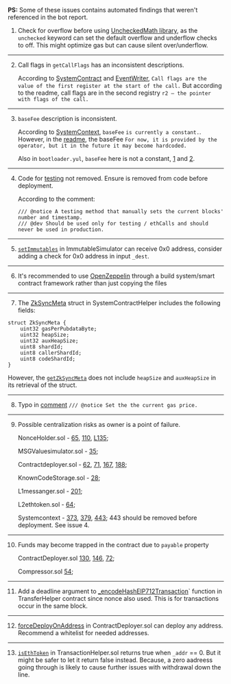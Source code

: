 **PS:** Some of these issues contains automated findings that weren't referenced in the bot report.

1. Check for overflow before using [UncheckedMath library](https://github.com/code-423n4/2023-10-zksync/blob/main/code/contracts/ethereum/contracts/common/libraries/UncheckedMath.sol), as the `unchecked` keyword can set the default overflow and underflow checks to off. This might optimize gas but can cause silent over/underflow.

***
2. Call flags in `getCallFlags` has an inconsistent descriptions.

    According to [SystemContract](https://github.com/code-423n4/2023-10-zksync/blob/c3ff020df5d11fe91209bd99d7fb0ec1272dc387/code/system-contracts/contracts/libraries/SystemContractHelper.sol#L307) and [EventWriter](https://github.com/code-423n4/2023-10-zksync/blob/c3ff020df5d11fe91209bd99d7fb0ec1272dc387/code/system-contracts/contracts/EventWriter.yul#L52C4-L52C93), `Call flags are the value of the first register at the start of the call.`  But according to the readme, call flags are in the second registry
`r2 — the pointer with flags of the call.`
***
3. `baseFee` description is inconsistent.
   
    According to [SystemContext](https://github.com/code-423n4/2023-10-zksync/blob/c3ff020df5d11fe91209bd99d7fb0ec1272dc387/code/system-contracts/contracts/SystemContext.sol#L47C6-L47C41), `baseFee` `is currently a constant.`. 
However, in the [readme](https://github.com/code-423n4/2023-10-zksync/blob/main/docs/Smart%20contract%20Section/System%20contracts%20bootloader%20description.md), the baseFee `For now, it is provided by the operator, but it in the future it may become hardcoded.`

    Also in `bootloader.yul`, `baseFee` here is not a constant, [1](https://github.com/code-423n4/2023-10-zksync/blob/c3ff020df5d11fe91209bd99d7fb0ec1272dc387/code/system-contracts/bootloader/bootloader.yul#L38C17-L40C71) and [2](https://github.com/code-423n4/2023-10-zksync/blob/c3ff020df5d11fe91209bd99d7fb0ec1272dc387/code/system-contracts/bootloader/bootloader.yul#L3667).
***

4. Code for [testing](https://github.com/code-423n4/2023-10-zksync/blob/c3ff020df5d11fe91209bd99d7fb0ec1272dc387/code/system-contracts/contracts/SystemContext.sol#L443) not removed. Ensure is removed from code before deployment.
   
    According to the comment:
   ```
   /// @notice A testing method that manually sets the current blocks' number and timestamp.
   /// @dev Should be used only for testing / ethCalls and should never be used in production.
   ```
***
5. [`setImmutables`](https://github.com/code-423n4/2023-10-zksync/blob/c3ff020df5d11fe91209bd99d7fb0ec1272dc387/code/system-contracts/contracts/ImmutableSimulator.sol#L34C4-L42C14) in ImmutableSimulator can receive 0x0 address, consider adding a check for 0x0 address in input `_dest`.
***
6.  It's recommended to use [OpenZeppelin](https://github.com/code-423n4/2023-10-zksync/tree/main/code/system-contracts/contracts/openzeppelin) through a build system/smart contract framework rather than just copying the files
***
7. The [ZkSyncMeta](https://github.com/code-423n4/2023-10-zksync/blob/c3ff020df5d11fe91209bd99d7fb0ec1272dc387/code/system-contracts/contracts/libraries/SystemContractHelper.sol#L42) struct in SystemContractHelper includes the following fields:

```
struct ZkSyncMeta {
    uint32 gasPerPubdataByte;
    uint32 heapSize;
    uint32 auxHeapSize;
    uint8 shardId;
    uint8 callerShardId;
    uint8 codeShardId;
}
   ```

However, the [`getZkSyncMeta`](https://github.com/code-423n4/2023-10-zksync/blob/c3ff020df5d11fe91209bd99d7fb0ec1272dc387/code/system-contracts/contracts/libraries/SystemContractHelper.sol#L297C1-L303C6)  does not include `heapSize` and `auxHeapSize` in its retrieval of the struct.
    

***
8. Typo in [comment](https://github.com/code-423n4/2023-10-zksync/blob/c3ff020df5d11fe91209bd99d7fb0ec1272dc387/code/system-contracts/contracts/SystemContext.sol#L91)
        ```
        /// @notice Set the the current gas price.
        ```
***
9. Possible centralization risks as owner is a point of failure.

   NonceHolder.sol - [65](https://github.com/code-423n4/2023-10-zksync/blob/1fb4649b612fac7b4ee613df6f6b7d921ddd6b0d/code/system-contracts/contracts/NonceHolder.sol#L65), [110](https://github.com/code-423n4/2023-10-zksync/blob/1fb4649b612fac7b4ee613df6f6b7d921ddd6b0d/code/system-contracts/contracts/NonceHolder.sol#L110), [L135](https://github.com/code-423n4/2023-10-zksync/blob/1fb4649b612fac7b4ee613df6f6b7d921ddd6b0d/code/system-contracts/contracts/NonceHolder.sol#L135);
    
    MSGValuesimulator.sol - [35](https://github.com/code-423n4/2023-10-zksync/blob/1fb4649b612fac7b4ee613df6f6b7d921ddd6b0d/code/system-contracts/contracts/MsgValueSimulator.sol#L35);
    
    Contractdeployer.sol - [62](https://github.com/code-423n4/2023-10-zksync/blob/1fb4649b612fac7b4ee613df6f6b7d921ddd6b0d/code/system-contracts/contracts/ContractDeployer.sol#L62), [71](https://github.com/code-423n4/2023-10-zksync/blob/1fb4649b612fac7b4ee613df6f6b7d921ddd6b0d/code/system-contracts/contracts/ContractDeployer.sol#L71), [167](https://github.com/code-423n4/2023-10-zksync/blob/1fb4649b612fac7b4ee613df6f6b7d921ddd6b0d/code/system-contracts/contracts/ContractDeployer.sol#L162), [188](https://github.com/code-423n4/2023-10-zksync/blob/1fb4649b612fac7b4ee613df6f6b7d921ddd6b0d/code/system-contracts/contracts/ContractDeployer.sol#L183);
    
    KnownCodeStorage.sol - [28](https://github.com/code-423n4/2023-10-zksync/blob/1fb4649b612fac7b4ee613df6f6b7d921ddd6b0d/code/system-contracts/contracts/KnownCodesStorage.sol#L28);
    
    L1messanger.sol - [201](https://github.com/code-423n4/2023-10-zksync/blob/1fb4649b612fac7b4ee613df6f6b7d921ddd6b0d/code/system-contracts/contracts/L1Messenger.sol#L199);
    
    L2ethtoken.sol - [64](https://github.com/code-423n4/2023-10-zksync/blob/1fb4649b612fac7b4ee613df6f6b7d921ddd6b0d/code/system-contracts/contracts/L2EthToken.sol#L64);
    
    Systemcontext - [373](https://github.com/code-423n4/2023-10-zksync/blob/1fb4649b612fac7b4ee613df6f6b7d921ddd6b0d/code/system-contracts/contracts/SystemContext.sol#L373), [379](https://github.com/code-423n4/2023-10-zksync/blob/1fb4649b612fac7b4ee613df6f6b7d921ddd6b0d/code/system-contracts/contracts/SystemContext.sol#L379),    [443](https://github.com/code-423n4/2023-10-zksync/blob/1fb4649b612fac7b4ee613df6f6b7d921ddd6b0d/code/system-contracts/contracts/SystemContext.sol#L443); 443 should be removed before deployment. See issue 4.

***
10. Funds may become trapped in the contract due to `payable` property

    ContractDeployer.sol [130](https://github.com/code-423n4/2023-10-zksync/blob/c3ff020df5d11fe91209bd99d7fb0ec1272dc387/code/system-contracts/contracts/ContractDeployer.sol#L130), [146](https://github.com/code-423n4/2023-10-zksync/blob/c3ff020df5d11fe91209bd99d7fb0ec1272dc387/code/system-contracts/contracts/ContractDeployer.sol#L146), [72](https://github.com/code-423n4/2023-10-zksync/blob/c3ff020df5d11fe91209bd99d7fb0ec1272dc387/code/system-contracts/contracts/L2EthToken.sol#L72); 
    
    Compressor.sol [54](https://github.com/code-423n4/2023-10-zksync/blob/c3ff020df5d11fe91209bd99d7fb0ec1272dc387/code/system-contracts/contracts/Compressor.sol#L54);
***

11. Add a deadline argument to [_encodeHashEIP712Transaction](https://github.com/code-423n4/2023-10-zksync/blob/c3ff020df5d11fe91209bd99d7fb0ec1272dc387/code/system-contracts/contracts/libraries/TransactionHelper.sol#L118C14-L118C42)` function in TransferHelper contract since nonce also used. This is for transactions occur in the same block.
***
12. [forceDeployOnAddress](https://github.com/code-423n4/2023-10-zksync/blob/c3ff020df5d11fe91209bd99d7fb0ec1272dc387/code/system-contracts/contracts/ContractDeployer.sol#L214) in ContractDeployer.sol can deploy any address. Recommend a whitelist for needed addresses.
***
13. [`isEthToken`](https://github.com/code-423n4/2023-10-zksync/blob/c3ff020df5d11fe91209bd99d7fb0ec1272dc387/code/system-contracts/contracts/libraries/TransactionHelper.sol#L94C4-L96C6) in TransactionHelper.sol returns true when `_addr` == 0. But it might be safer to let it return false instead. Because, a zero aadreess going through is likely to cause further issues with withdrawal down the line.
